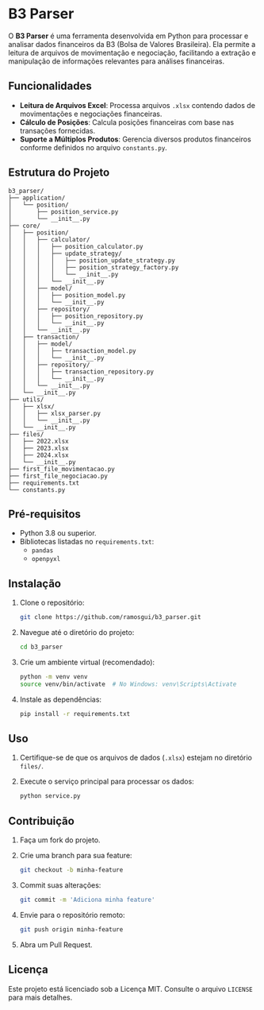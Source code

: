 # B3 Parser

O **B3 Parser** é uma ferramenta desenvolvida em Python para processar e analisar dados financeiros da B3 (Bolsa de Valores Brasileira). Ela permite a leitura de arquivos de movimentação e negociação, facilitando a extração e manipulação de informações relevantes para análises financeiras.

## Funcionalidades

- **Leitura de Arquivos Excel**: Processa arquivos `.xlsx` contendo dados de movimentações e negociações financeiras.
- **Cálculo de Posições**: Calcula posições financeiras com base nas transações fornecidas.
- **Suporte a Múltiplos Produtos**: Gerencia diversos produtos financeiros conforme definidos no arquivo `constants.py`.

## Estrutura do Projeto

```plaintext
b3_parser/
├── application/
│   └── position/
│       ├── position_service.py
│       └── __init__.py
├── core/
│   ├── position/
│   │   ├── calculator/
│   │   │   ├── position_calculator.py
│   │   │   ├── update_strategy/
│   │   │   │   ├── position_update_strategy.py
│   │   │   │   ├── position_strategy_factory.py
│   │   │   │   └── __init__.py
│   │   │   └── __init__.py
│   │   ├── model/
│   │   │   ├── position_model.py
│   │   │   └── __init__.py
│   │   ├── repository/
│   │   │   ├── position_repository.py
│   │   │   └── __init__.py
│   │   └── __init__.py
│   ├── transaction/
│   │   ├── model/
│   │   │   ├── transaction_model.py
│   │   │   └── __init__.py
│   │   ├── repository/
│   │   │   ├── transaction_repository.py
│   │   │   └── __init__.py
│   │   └── __init__.py
│   └── __init__.py
├── utils/
│   ├── xlsx/
│   │   ├── xlsx_parser.py
│   │   └── __init__.py
│   └── __init__.py
├── files/
│   ├── 2022.xlsx
│   ├── 2023.xlsx
│   ├── 2024.xlsx
│   └── __init__.py
├── first_file_movimentacao.py
├── first_file_negociacao.py
├── requirements.txt
└── constants.py
```

## Pré-requisitos

- Python 3.8 ou superior.
- Bibliotecas listadas no `requirements.txt`:
  - `pandas`
  - `openpyxl`

## Instalação

1. Clone o repositório:

   ```bash
   git clone https://github.com/ramosgui/b3_parser.git
   ```

2. Navegue até o diretório do projeto:

   ```bash
   cd b3_parser
   ```

3. Crie um ambiente virtual (recomendado):

   ```bash
   python -m venv venv
   source venv/bin/activate  # No Windows: venv\Scripts\Activate
   ```

4. Instale as dependências:

   ```bash
   pip install -r requirements.txt
   ```

## Uso

1. Certifique-se de que os arquivos de dados (`.xlsx`) estejam no diretório `files/`.
2. Execute o serviço principal para processar os dados:

   ```bash
   python service.py
   ```

## Contribuição

1. Faça um fork do projeto.
2. Crie uma branch para sua feature:

   ```bash
   git checkout -b minha-feature
   ```

3. Commit suas alterações:

   ```bash
   git commit -m 'Adiciona minha feature'
   ```

4. Envie para o repositório remoto:

   ```bash
   git push origin minha-feature
   ```

5. Abra um Pull Request.

## Licença

Este projeto está licenciado sob a Licença MIT. Consulte o arquivo `LICENSE` para mais detalhes.
